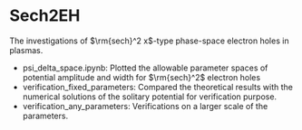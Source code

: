 # Sech2EH
The investigations of $\rm{sech}^2 x$-type phase-space electron holes in plasmas.
- psi_delta_space.ipynb: Plotted the allowable parameter spaces of potential amplitude and width for $\rm{sech}^2$ electron holes
- verification_fixed_parameters: Compared the theoretical results with the numerical solutions of the solitary potential for verification purpose.
- verification_any_parameters: Verifications on a larger scale of the parameters.
